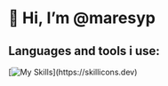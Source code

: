 # 👋 Hi, I’m @maresyp

## Languages and tools i use: 

[![My Skills](https://skillicons.dev/icons?i=py,django,fastapi,c,rust,git,bash,java,mongodb,postgres,vscode,docker,js,html,css,)](https://skillicons.dev)

<!---
maresyp/maresyp is a ✨ special ✨ repository because its `README.md` (this file) appears on your GitHub profile.
You can click the Preview link to take a look at your changes.
--->
